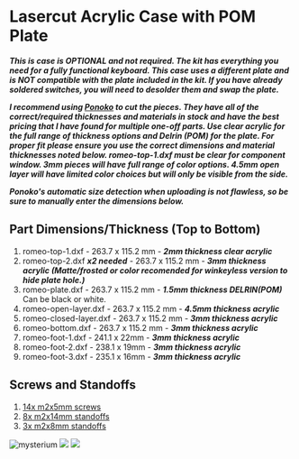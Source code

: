 # Lasercut Acrylic Case with POM Plate

***This is case is OPTIONAL and not required. The kit has everything you need for a fully functional keyboard.
This case uses a different plate and is NOT compatible with the plate included in the kit.
If you have already soldered switches, you will need to desolder them and swap the plate.***

***I recommend using [Ponoko](https://www.ponoko.com) to cut the pieces. They have all of the correct/required thicknesses and materials in stock and have the best pricing that I have found for multiple one-off parts. Use clear acrylic for the full range of thickness options and Delrin (POM) for the plate. For proper fit please ensure you use the correct dimensions and material thicknesses noted below. romeo-top-1.dxf must be clear for component window. 3mm pieces will have full range of color options. 4.5mm open layer will have limited color choices but will only be visible from the side.***

***Ponoko's automatic size detection when uploading is not flawless, so be sure to manually enter the dimensions below.***

## Part Dimensions/Thickness (Top to Bottom)
1. romeo-top-1.dxf - 263.7 x 115.2 mm - ***2mm thickness clear acrylic***
2. romeo-top-2.dxf ***x2 needed*** - 263.7 x 115.2 mm - ***3mm thickness acrylic (Matte/frosted or color recomended for winkeyless version to hide plate hole.)***
3. romeo-plate.dxf - 263.7 x 115.2 mm - ***1.5mm thickness DELRIN(POM)*** Can be black or white.
4. romeo-open-layer.dxf - 263.7 x 115.2 mm - ***4.5mm thickness acrylic***
5. romeo-closed-layer.dxf - 263.7 x 115.2 mm - ***3mm thickness acrylic***
6. romeo-bottom.dxf - 263.7 x 115.2 mm - ***3mm thickness acrylic***
7. romeo-foot-1.dxf - 241.1 x 22mm - ***3mm thickness acrylic***
8. romeo-foot-2.dxf - 238.1 x 19mm - ***3mm thickness acrylic***
9. romeo-foot-3.dxf - 235.1 x 16mm - ***3mm thickness acrylic***

## Screws and Standoffs
1. [14x m2x5mm screws](https://www.aliexpress.com/item/32870342767.html?spm=a2g0o.productlist.0.0.27966799mfy194&algo_pvid=98f7a66e-57d9-4ca1-95a8-3b2bc99288b9&algo_expid=98f7a66e-57d9-4ca1-95a8-3b2bc99288b9-13&btsid=da4f7f18-e93d-4ac9-b663-3a1246c85e80&ws_ab_test=searchweb0_0,searchweb201602_7,searchweb201603_53)
2. [8x m2x14mm standoffs](https://www.aliexpress.com/item/32968906213.html?spm=a2g0o.productlist.0.0.265047aaJgjb3X&algo_pvid=cd49ee05-cc1d-4ee2-adb1-eb3f27e62dc2&algo_expid=cd49ee05-cc1d-4ee2-adb1-eb3f27e62dc2-18&btsid=dcb8921a-e3ef-46a9-ae35-4c76361d9e36&ws_ab_test=searchweb0_0,searchweb201602_7,searchweb201603_53)
3. [3x m2x8mm standoffs](https://www.aliexpress.com/item/32968906213.html?spm=a2g0o.productlist.0.0.265047aaJgjb3X&algo_pvid=cd49ee05-cc1d-4ee2-adb1-eb3f27e62dc2&algo_expid=cd49ee05-cc1d-4ee2-adb1-eb3f27e62dc2-18&btsid=dcb8921a-e3ef-46a9-ae35-4c76361d9e36&ws_ab_test=searchweb0_0,searchweb201602_7,searchweb201603_53)

![mysterium](../doc/images/mysterium-case-top.jpg)
![](../doc/images/mysterium-case-side.jpg)
![](../doc/images/mysterium-case-bottom.jpg)